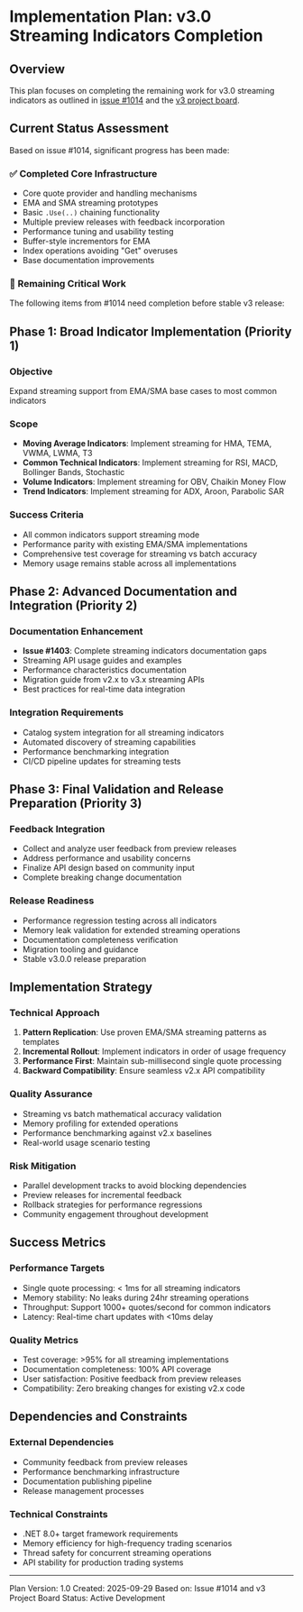# Implementation Plan: v3.0 Streaming Indicators Completion

## Overview

This plan focuses on completing the remaining work for v3.0 streaming indicators as outlined in [issue #1014](https://github.com/DaveSkender/Stock.Indicators/issues/1014) and the [v3 project board](https://github.com/users/DaveSkender/projects/6?pane=issue&itemId=58144081).

## Current Status Assessment

Based on issue #1014, significant progress has been made:

### ✅ Completed Core Infrastructure
- Core quote provider and handling mechanisms
- EMA and SMA streaming prototypes
- Basic `.Use(..)` chaining functionality
- Multiple preview releases with feedback incorporation
- Performance tuning and usability testing
- Buffer-style incrementors for EMA
- Index operations avoiding "Get" overuses
- Base documentation improvements

### 🎯 Remaining Critical Work

The following items from #1014 need completion before stable v3 release:

## Phase 1: Broad Indicator Implementation (Priority 1)

### Objective
Expand streaming support from EMA/SMA base cases to most common indicators

### Scope
- **Moving Average Indicators**: Implement streaming for HMA, TEMA, VWMA, LWMA, T3
- **Common Technical Indicators**: Implement streaming for RSI, MACD, Bollinger Bands, Stochastic
- **Volume Indicators**: Implement streaming for OBV, Chaikin Money Flow
- **Trend Indicators**: Implement streaming for ADX, Aroon, Parabolic SAR

### Success Criteria
- All common indicators support streaming mode
- Performance parity with existing EMA/SMA implementations
- Comprehensive test coverage for streaming vs batch accuracy
- Memory usage remains stable across all implementations

## Phase 2: Advanced Documentation and Integration (Priority 2)

### Documentation Enhancement
- **Issue #1403**: Complete streaming indicators documentation gaps
- Streaming API usage guides and examples
- Performance characteristics documentation
- Migration guide from v2.x to v3.x streaming APIs
- Best practices for real-time data integration

### Integration Requirements
- Catalog system integration for all streaming indicators
- Automated discovery of streaming capabilities
- Performance benchmarking integration
- CI/CD pipeline updates for streaming tests

## Phase 3: Final Validation and Release Preparation (Priority 3)

### Feedback Integration
- Collect and analyze user feedback from preview releases
- Address performance and usability concerns
- Finalize API design based on community input
- Complete breaking change documentation

### Release Readiness
- Performance regression testing across all indicators
- Memory leak validation for extended streaming operations
- Documentation completeness verification
- Migration tooling and guidance
- Stable v3.0.0 release preparation

## Implementation Strategy

### Technical Approach
1. **Pattern Replication**: Use proven EMA/SMA streaming patterns as templates
2. **Incremental Rollout**: Implement indicators in order of usage frequency
3. **Performance First**: Maintain sub-millisecond single quote processing
4. **Backward Compatibility**: Ensure seamless v2.x API compatibility

### Quality Assurance
- Streaming vs batch mathematical accuracy validation
- Memory profiling for extended operations
- Performance benchmarking against v2.x baselines
- Real-world usage scenario testing

### Risk Mitigation
- Parallel development tracks to avoid blocking dependencies
- Preview releases for incremental feedback
- Rollback strategies for performance regressions
- Community engagement throughout development

## Success Metrics

### Performance Targets
- Single quote processing: < 1ms for all streaming indicators
- Memory stability: No leaks during 24hr streaming operations
- Throughput: Support 1000+ quotes/second for common indicators
- Latency: Real-time chart updates with <10ms delay

### Quality Metrics
- Test coverage: >95% for all streaming implementations
- Documentation completeness: 100% API coverage
- User satisfaction: Positive feedback from preview releases
- Compatibility: Zero breaking changes for existing v2.x code

## Dependencies and Constraints

### External Dependencies
- Community feedback from preview releases
- Performance benchmarking infrastructure
- Documentation publishing pipeline
- Release management processes

### Technical Constraints
- .NET 8.0+ target framework requirements
- Memory efficiency for high-frequency trading scenarios
- Thread safety for concurrent streaming operations
- API stability for production trading systems

---
Plan Version: 1.0
Created: 2025-09-29
Based on: Issue #1014 and v3 Project Board
Status: Active Development